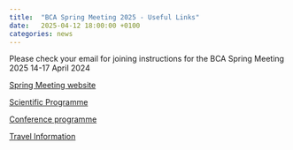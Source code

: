 ```yaml
---
title:  "BCA Spring Meeting 2025 - Useful Links"
date:   2025-04-12 18:00:00 +0100
categories: news 
---
```


Please check your email for joining instructions for the BCA Spring Meeting 2025 14-17 April 2024

[Spring Meeting website](https://registrations.hg3conferences.co.uk/hg3/frontend/reg/thome.csp?pageID=119990&eventID=304&CSPCHD=000001000000KuiN7FNdHGsR0dlibAQIRFOdsCLELTibPSiKuw)

[Scientific Programme](https://registrations.hg3conferences.co.uk/hg3/frontend/reg/tOtherPage.csp?pageID=122658&ef_sel_menu=2343&eventID=304)

[Conference programme](https://cdn.eventsforce.net/files/ef-px6ci6a56tzs/website/304/92e9849b-df4d-417e-9099-64a775af3414/bca_2025.pdf)

[Travel Information](https://registrations.hg3conferences.co.uk/hg3/frontend/reg/tOtherPage.csp?pageID=122664&ef_sel_menu=2346&eventID=304)
